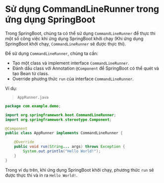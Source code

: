 # Sử dụng CommandLineRunner trong ứng dụng SpringBoot
Trong SpringBoot, chúng ta có thể sử dụng `CommandLineRunner` để thực thi một số công việc khi ứng dụng SpringBoot khởi chạy (Khi ứng dụng SpringBoot khởi chạy, `CommandLineRunner` sẽ được thực thi).

Để sử dụng `CommandLineRunner`, chúng ta cần:
- Tạo một class và implement interface `CommandLineRunner`. 
- Đánh dấu class với Annotation `@Component` để SpringBoot có thể quét và tạo Bean từ class.
- Override phương thức `run` của interface `CommandLineRunner`.

Ví dụ:
>`AppRunner.java`
```java
package com.example.demo;

import org.springframework.boot.CommandLineRunner;
import org.springframework.stereotype.Component;

@Component
public class AppRunner implements CommandLineRunner {

    @Override
    public void run(String... args) throws Exception {
        System.out.println("Hello World!");
    }
}
```

Trong ví dụ trên, khi ứng dụng SpringBoot khởi chạy, phương thức `run` sẽ được thực thi và in ra `Hello World!`.